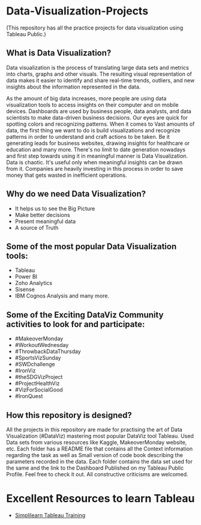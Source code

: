 # Data-Visualization-Projects
(This repository has all the practice projects for data visualization using Tableau Public.)

## What is Data Visualization?

Data visualization is the process of translating large data sets and metrics into charts, graphs and other visuals. The resulting visual representation of data makes it easier to identify and share real-time trends, outliers, and new insights about the information represented in the data.  

As the amount of big data increases, more people are using data visualization tools to access insights on their computer and on mobile devices. Dashboards are used by business people, data analysts, and data scientists to make data-driven business decisions. 
Our eyes are quick for spotting colors and recognizing patterns. When it comes to Vast amounts of data, the first thing we want to do is build visualizations and recognize patterns in order to understand and craft actions to be taken.
Be it generating leads for business websites, drawing insights for healthcare or education and many more. There's no limit to date generation nowadays and first step towards using it in meaningful manner is Data Visualization. 
Data is chaotic. It's useful only when meaningful insights can be drawn from it. Companies are heavily investing in this process in order to save money that gets wasted in inefficient operations.

## Why do we need Data Visualization?
- It helps us to see the Big Picture
- Make better decisions
- Present meaningful data
- A source of Truth

## Some of the most popular Data Visualization tools:
- Tableau
- Power BI
- Zoho Analytics
- Sisense
- IBM Cognos Analysis and many more.

## Some of the Exciting DataViz Community activities to look for and participate:
- #MakeoverMonday
- #WorkoutWednesday
- #ThrowbackDataThursday
- #SportsVizSunday
- #SWDchallenge
- #IronViz
- #theSDGVizProject
- #ProjectHealthViz
- #VizForSocialGood
- #IronQuest

## How this repository is designed?
All the projects in this repository are made for practising the art of Data Visualization (#DataViz) mastering most popular DataViz tool Tableau. Used Data sets from various resources like Kaggle, MakeoverMonday website, etc. Each folder has a README file that contains all the Context information regarding the task as well as Small version of code book describing the parameters recorded in the data. Each folder contains the data set used for the same and the link to the Dashboard Published on my Tableau Public Profile. Feel free to check it out. All constructive criticisms are welcomed. 

# Excellent Resources to learn Tableau
- [Simplilearn Tableau Training](https://youtu.be/xwj2p4LSD1k)
